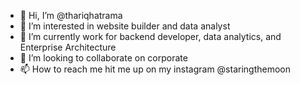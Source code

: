 - 👋 Hi, I’m @thariqhatrama
- 👀 I’m interested in website builder and data analyst
- 🌱 I’m currently work for backend developer, data analytics, and Enterprise Architecture
- 💞️ I’m looking to collaborate on corporate
- 📫 How to reach me hit me up on my instagram @staringthemoon

<!---
thariqhatrama/thariqhatrama is a ✨ special ✨ repository because its `README.md` (this file) appears on your GitHub profile.
You can click the Preview link to take a look at your changes.
--->
